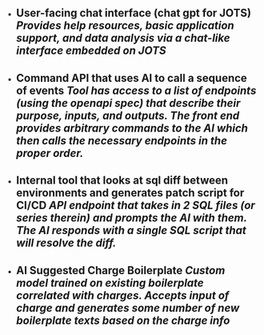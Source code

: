 - User-facing chat interface (chat gpt for JOTS)
	*Provides help resources, basic application support, and data analysis via a chat-like interface embedded on JOTS*
	- 

- Command API that uses AI to call a sequence of events
	*Tool has access to a list of endpoints (using the openapi spec) that describe their purpose, inputs, and outputs. The front end provides arbitrary commands to the AI which then calls the necessary endpoints in the proper order.*
	- 

- Internal tool that looks at sql diff between environments and generates patch script for CI/CD
	*API endpoint that takes in 2 SQL files (or series therein) and prompts the AI with them. The AI responds with a single SQL script that will resolve the diff.*
	- 

- AI Suggested Charge Boilerplate
	*Custom model trained on existing boilerplate correlated with charges. Accepts input of charge and generates some number of new boilerplate texts based on the charge info*
	- 







